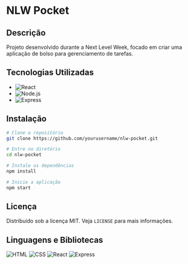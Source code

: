 # NLW Pocket

## Descrição

Projeto desenvolvido durante a Next Level Week, focado em criar uma aplicação de bolso para gerenciamento de tarefas.

## Tecnologias Utilizadas

- ![React](https://img.shields.io/badge/React-17.0.2-blue)
- ![Node.js](https://img.shields.io/badge/Node.js-14.17.0-green)
- ![Express](https://img.shields.io/badge/Express-4.17.1-lightgrey)

## Instalação

```bash
# Clone o repositório
git clone https://github.com/yourusername/nlw-pocket.git

# Entre no diretório
cd nlw-pocket

# Instale as dependências
npm install

# Inicie a aplicação
npm start
```

## Licença

Distribuído sob a licença MIT. Veja `LICENSE` para mais informações.

## Linguagens e Bibliotecas

![HTML](https://img.shields.io/badge/HTML-5-orange)
![CSS](https://img.shields.io/badge/CSS-3-blue)
![React](https://img.shields.io/badge/React-17.0.2-blue)
![Express](https://img.shields.io/badge/Express-4.17.1-lightgrey)
